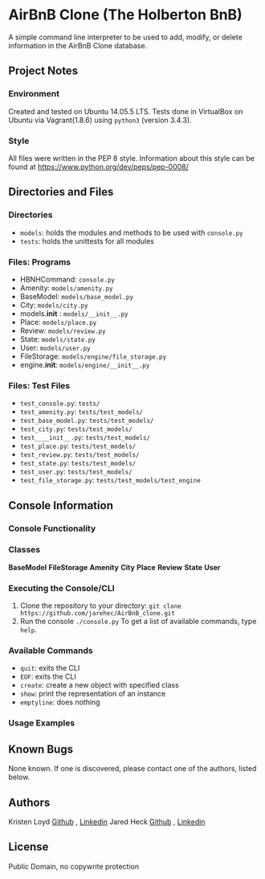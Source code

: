 # AirBnB Clone (The Holberton BnB)
A simple command line interpreter to be used to add, modify, or delete information in the AirBnB Clone database.

## Project Notes
### Environment
Created and tested on Ubuntu 14.05.5 LTS.
Tests done in VirtualBox on Ubuntu via Vagrant(1.8.6) using `python3` (version 3.4.3).

### Style
All files were written in the PEP 8 style.
Information about this style can be found at https://www.python.org/dev/peps/pep-0008/

## Directories and Files
### Directories
- `models`: holds the modules and methods to be used with `console.py`
- `tests`: holds the unittests for all modules

### Files: Programs
- HBNHCommand: `console.py`
- Amenity: `models/amenity.py`
- BaseModel: `models/base_model.py`
- City: `models/city.py`
- models.__init__ : `models/__init__.py`
- Place: `models/place.py`
- Review: `models/review.py`
- State: `models/state.py`
- User: `models/user.py`
- FileStorage: `models/engine/file_storage.py`
- engine.__init__: `models/engine/__init__.py`

### Files: Test Files
- `test_console.py`: `tests/`
- `test_amenity.py`: `tests/test_models/`
- `test_base_model.py`: `tests/test_models/`
- `test_city.py`: `tests/test_models/`
- `test____init__.py`: `tests/test_models/`
- `test_place.py`: `tests/test_models/`
- `test_review.py`: `tests/test_models/`
- `test_state.py`: `tests/test_models/`
- `test_user.py`: `tests/test_models/`
- `test_file_storage.py`: `tests/test_models/test_engine`


## Console Information
### Console Functionality

### Classes
**BaseModel**
**FileStorage**
**Amenity**
**City**
**Place**
**Review**
**State**
**User**

### Executing the Console/CLI
1. Clone the repository to your directory:
`git clone https://github.com/jarehec/AirBnB_clone.git`
2. Run the console
`./console.py`
To get a list of available commands, type `help`.

### Available Commands
* `quit`: exits the CLI
* `EOF`: exits the CLI
* `create`: create a new object with specified class
* `show`: print the representation of an instance
* `emptyline`: does nothing

### Usage Examples


## Known Bugs
None known. If one is discovered, please contact one of the authors, listed below.


## Authors
Kristen Loyd        <a href='https://github.com/KRLoyd'>Github</a> ,  <a href='https://www.linkedin.com/in/kristen-loyd-34984a92/'>Linkedin</a>
Jared Heck          <a href='https://github.com/jarehec'>Github</a> ,  <a href='https://www.linkedin.com/in/jared-heck-28a469133/'>Linkedin</a>

## License
Public Domain, no copywrite protection